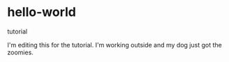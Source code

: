# hello-world
tutorial

I'm editing this for the tutorial. I'm working outside and my dog just got the zoomies.
